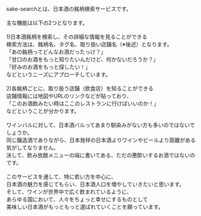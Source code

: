 sake-searchとは、日本酒の銘柄検索サービスです。<br>
<br>
主な機能は以下の2つとなります。<br>
<br>
1)日本酒銘柄を検索し、その詳細な情報を見ることができる<br>
検索方法は、銘柄名、タグ名、取り扱い店舗名（※後述）となります。<br>
「あの銘柄ってどんなお酒だったっけ？」<br>
「甘口のお酒をもっと知りたいんだけど、何かないだろうか？」<br>
「好みのお酒をもっと探したい！」<br>
などというニーズにアプローチしています。<br>
<br>
2)各銘柄ごとに、取り扱う店舗（飲食店）を知ることができる<br>
店舗情報には地図やURLのリンクなどが貼っており、<br>
「このお酒飲みたい時はここのレストランに行けばいいのか！」<br>
などということが分かります。<br>
<br>
ワインバルに対して、日本酒バルってあまり馴染みがない方も多いのではないでしょうか。<br>
同じ醸造酒でありながら、日本発祥の日本酒よりワインやビールより距離がある気がしてなりません。<br>
決して、飲み放題メニューの端に書いてある、ただの悪酔いするお酒ではないのです。<br>
<br>
このサービスを通して、特に若い方を中心に、<br>
日本酒の魅力を感じてもらい、日本酒人口を増やしていきたいと思います。<br>
そして、ワインが世界中で広く飲まれているように、<br>
あらゆる国において、人々をちょっと幸せにするものとして<br>
美味しい日本酒がもっともっと選ばれていくことを願っています。<br>
<br>
